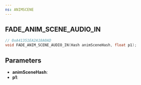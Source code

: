 ```yaml
---
ns: ANIMSCENE
---
```

## FADE_ANIM_SCENE_AUDIO_IN

```c
// 0xA41351EA2A18A0AD
void FADE_ANIM_SCENE_AUDIO_IN(Hash animSceneHash, float p1);
```

## Parameters
* **animSceneHash**:
* **p1**:
